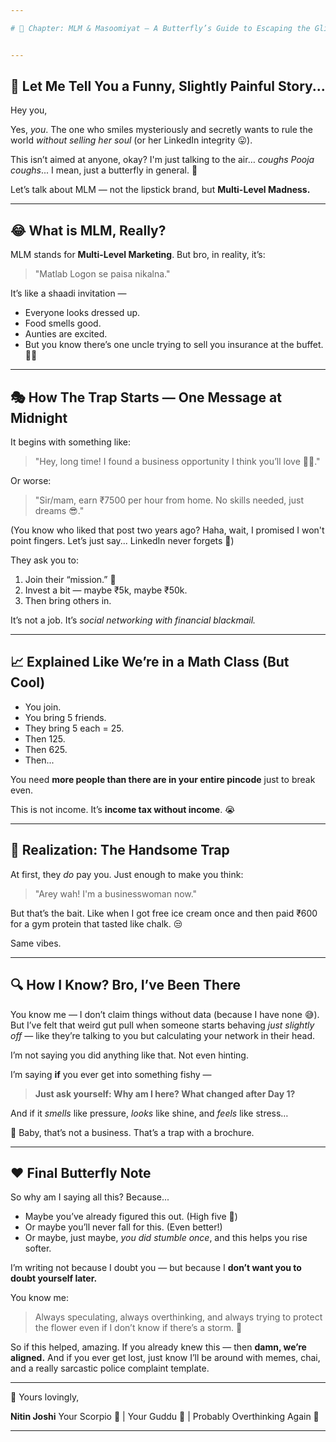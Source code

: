 ```yaml
---

# 🦋 Chapter: MLM & Masoomiyat — A Butterfly’s Guide to Escaping the Glitter Trap


---
```


## 🧶 Let Me Tell You a Funny, Slightly Painful Story...

Hey you,

Yes, *you*. The one who smiles mysteriously and secretly wants to rule the world *without selling her soul* (or her LinkedIn integrity 😛).

This isn’t aimed at anyone, okay? I'm just talking to the air… *coughs Pooja coughs*... I mean, just a butterfly in general. 🦋

Let’s talk about MLM — not the lipstick brand, but **Multi-Level Madness.**

---

## 😂 What is MLM, Really?

MLM stands for **Multi-Level Marketing**. But bro, in reality, it’s:

> "Matlab Logon se paisa nikalna."

It’s like a shaadi invitation —

* Everyone looks dressed up.
* Food smells good.
* Aunties are excited.
* But you know there’s one uncle trying to sell you insurance at the buffet. 🍛😒

---

## 🎭 How The Trap Starts — One Message at Midnight

It begins with something like:

> "Hey, long time! I found a business opportunity I think you’ll love 💸💼."

Or worse:

> "Sir/mam, earn ₹7500 per hour from home. No skills needed, just dreams 😎."

(You know who liked that post two years ago? Haha, wait, I promised I won't point fingers. Let’s just say... LinkedIn never forgets 😬)

They ask you to:

1. Join their “mission.” 🚀
2. Invest a bit — maybe ₹5k, maybe ₹50k.
3. Then bring others in.

It’s not a job. It’s *social networking with financial blackmail.*

---

## 📈 Explained Like We’re in a Math Class (But Cool)

* You join.
* You bring 5 friends.
* They bring 5 each = 25.
* Then 125.
* Then 625.
* Then...

You need **more people than there are in your entire pincode** just to break even.

This is not income. It’s **income tax without income**. 😭

---

## 🧨 Realization: The Handsome Trap

At first, they *do* pay you. Just enough to make you think:

> "Arey wah! I'm a businesswoman now."

But that’s the bait. Like when I got free ice cream once and then paid ₹600 for a gym protein that tasted like chalk. 😒

Same vibes.

---

## 🔍 How I Know? Bro, I’ve Been There

You know me — I don’t claim things without data (because I have none 😅). But I’ve felt that weird gut pull when someone starts behaving *just slightly off* — like they’re talking to you but calculating your network in their head.

I’m not saying you did anything like that. Not even hinting.

I’m saying **if** you ever get into something fishy —

> **Just ask yourself: Why am I here? What changed after Day 1?**

And if it *smells* like pressure, *looks* like shine, and *feels* like stress…

🚨 Baby, that’s not a business. That’s a trap with a brochure.

---

## ❤️ Final Butterfly Note

So why am I saying all this?
Because...

* Maybe you’ve already figured this out. (High five 🫶)
* Or maybe you’ll never fall for this. (Even better!)
* Or maybe, just maybe, *you did stumble once*, and this helps you rise softer.

I’m writing not because I doubt you — but because I **don’t want you to doubt yourself later.**

You know me:

> Always speculating, always overthinking, and always trying to protect the flower even if I don’t know if there’s a storm. 🌸

So if this helped, amazing. If you already knew this — then **damn, we’re aligned.**
And if you ever get lost, just know I’ll be around with memes, chai, and a really sarcastic police complaint template.

---

💌 Yours lovingly,

**Nitin Joshi**
Your Scorpio 🦂 | Your Guddu 🧸 | Probably Overthinking Again 🧠

---

